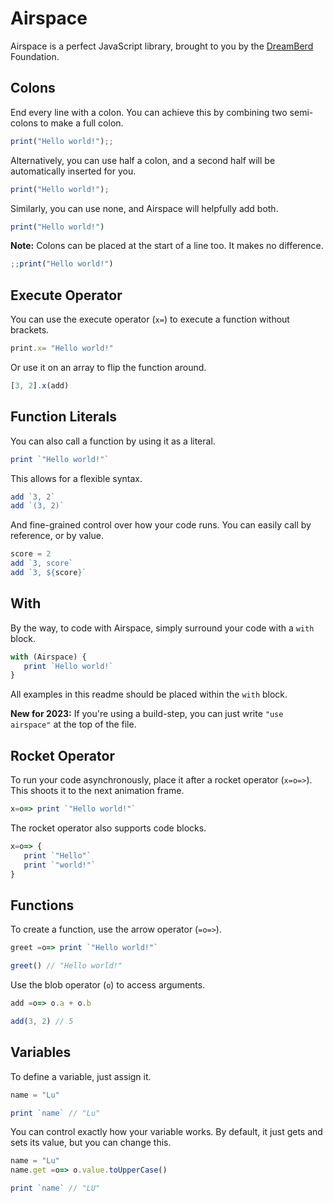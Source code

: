 # Airspace

Airspace is a perfect JavaScript library, brought to you by the [DreamBerd](https://github.com/TodePond/DreamBerd) Foundation.

## Colons

End every line with a colon. You can achieve this by combining two semi-colons to make a full colon.

```js
print("Hello world!");;
```

Alternatively, you can use half a colon, and a second half will be automatically inserted for you.

```js
print("Hello world!");
```

Similarly, you can use none, and Airspace will helpfully add both.

```js
print("Hello world!")
```

**Note:** Colons can be placed at the start of a line too. It makes no difference.

```js
;;print("Hello world!")
```

## Execute Operator

You can use the execute operator (`x=`) to execute a function without brackets.

```js
print.x= "Hello world!"
```

Or use it on an array to flip the function around.

```js
[3, 2].x(add)
```

## Function Literals

You can also call a function by using it as a literal.

```js
print `"Hello world!"`
```

This allows for a flexible syntax.

```js
add `3, 2`
add `(3, 2)`
```

And fine-grained control over how your code runs. You can easily call by reference, or by value.

```js
score = 2
add `3, score`
add `3, ${score}`
```

## With

By the way, to code with Airspace, simply surround your code with a `with` block.

```js
with (Airspace) {
   print `Hello world!`
}
```

All examples in this readme should be placed within the `with` block.

**New for 2023:** If you're using a build-step, you can just write `"use airspace"` at the top of the file.

## Rocket Operator

To run your code asynchronously, place it after a rocket operator (`x=o=>`). This shoots it to the next animation frame.

```js
x=o=> print `"Hello world!"`
```

The rocket operator also supports code blocks.

```js
x=o=> {
   print `"Hello"`
   print `"world!"`
}
```

## Functions

To create a function, use the arrow operator (`=o=>`).

```js
greet =o=> print `"Hello world!"`

greet() // "Hello world!"
```

Use the blob operator (`o`) to access arguments.

```js
add =o=> o.a + o.b

add(3, 2) // 5
```

## Variables

To define a variable, just assign it.

```js
name = "Lu"

print `name` // "Lu"
```

You can control exactly how your variable works. By default, it just gets and sets its value, but you can change this.

```js
name = "Lu"
name.get =o=> o.value.toUpperCase()

print `name` // "LU"
```
